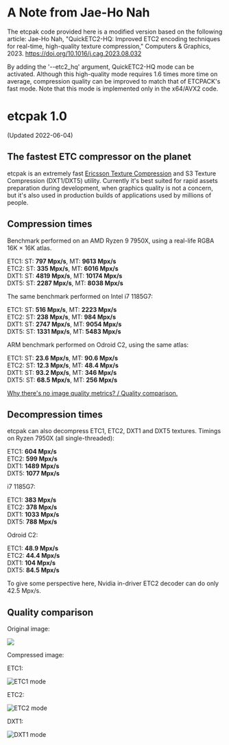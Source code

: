 # A Note from Jae-Ho Nah
The etcpak code provided here is a modified version based on the following article:
Jae-Ho Nah, "QuickETC2-HQ: Improved ETC2 encoding techniques for real-time, high-quality texture compression," Computers & Graphics, 2023.
https://doi.org/10.1016/j.cag.2023.08.032

By adding the '--etc2_hq' argument, QuickETC2-HQ mode can be activated. Although this high-quality mode requires 1.6 times more time on average, compression quality can be improved to match that of ETCPACK's fast mode. Note that this mode is implemented only in the x64/AVX2 code.

# etcpak 1.0 #
(Updated 2022-06-04)

## The fastest ETC compressor on the planet ##

etcpak is an extremely fast [Ericsson Texture Compression](http://en.wikipedia.org/wiki/Ericsson_Texture_Compression) and S3 Texture Compression (DXT1/DXT5) utility. Currently it's best suited for rapid assets preparation during development, when graphics quality is not a concern, but it's also used in production builds of applications used by millions of people.

## Compression times ##

Benchmark performed on an AMD Ryzen 9 7950X, using a real-life RGBA 16K × 16K atlas.

ETC1: ST: **797 Mpx/s**, MT: **9613 Mpx/s**  
ETC2: ST: **335 Mpx/s**, MT: **6016 Mpx/s**  
DXT1: ST: **4819 Mpx/s**, MT: **10174 Mpx/s**  
DXT5: ST: **2287 Mpx/s**, MT: **8038 Mpx/s**

The same benchmark performed on Intel i7 1185G7:

ETC1: ST: **516 Mpx/s**, MT: **2223 Mpx/s**  
ETC2: ST: **238 Mpx/s**, MT: **984 Mpx/s**  
DXT1: ST: **2747 Mpx/s**, MT: **9054 Mpx/s**  
DXT5: ST: **1331 Mpx/s**, MT: **5483 Mpx/s**

ARM benchmark performed on Odroid C2, using the same atlas:

ETC1: ST: **23.6 Mpx/s**, MT: **90.6 Mpx/s**  
ETC2: ST: **12.3 Mpx/s**, MT: **48.4 Mpx/s**  
DXT1: ST: **93.2 Mpx/s**, MT: **346 Mpx/s**  
DXT5: ST: **68.5 Mpx/s**, MT: **256 Mpx/s**

[Why there's no image quality metrics? / Quality comparison.](http://i.imgur.com/FxlmUOF.png)

## Decompression times ##

etcpak can also decompress ETC1, ETC2, DXT1 and DXT5 textures. Timings on Ryzen 7950X (all single-threaded):

ETC1: **604 Mpx/s**  
ETC2: **599 Mpx/s**  
DXT1: **1489 Mpx/s**  
DXT5: **1077 Mpx/s**

i7 1185G7:

ETC1: **383 Mpx/s**  
ETC2: **378 Mpx/s**  
DXT1: **1033 Mpx/s**  
DXT5: **788 Mpx/s**

Odroid C2:

ETC1: **48.9 Mpx/s**  
ETC2: **44.4 Mpx/s**  
DXT1: **104 Mpx/s**  
DXT5: **84.5 Mpx/s**

To give some perspective here, Nvidia in-driver ETC2 decoder can do only 42.5 Mpx/s.

## Quality comparison ##

Original image:

![](examples/kodim23.png)

Compressed image:

ETC1:

![](examples/etc1.png "ETC1 mode")

ETC2:

![](examples/etc2.png "ETC2 mode")

DXT1:

![](examples/dxtc.png "DXT1 mode")
